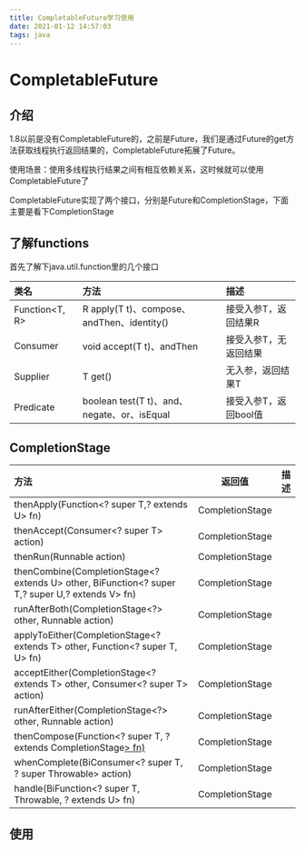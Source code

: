 ```yaml
---
title: CompletableFuture学习使用
date: 2021-01-12 14:57:03
tags: java
---
```


# CompletableFuture
## 介绍
1.8以前是没有CompletableFuture的，之前是Future，我们是通过Future的get方法获取线程执行返回结果的，CompletableFuture拓展了Future。

使用场景：使用多线程执行结果之间有相互依赖关系，这时候就可以使用CompletableFuture了

CompletableFuture实现了两个接口，分别是Future和CompletionStage，下面主要是看下CompletionStage

<!--more-->

## 了解functions
首先了解下java.util.function里的几个接口

| 类名 | 方法 | 描述 |
| :--- | :--- | :--- |
| Function<T, R> | R apply(T t)、compose、andThen、identity() | 接受入参T，返回结果R|
| Consumer<T> | void accept(T t)、andThen | 接受入参T，无返回结果|
| Supplier<T> | T get() | 无入参，返回结果T|
| Predicate<T> | boolean test(T t)、and、negate、or、isEqual | 接受入参T，返回bool值|


## CompletionStage
| 方法 | 返回值 | 描述 |
| :--- | --- | --- |
| thenApply(Function<? super T,? extends U> fn) | CompletionStage<U> | |
| thenAccept(Consumer<? super T> action) | CompletionStage<Void> | |
| thenRun(Runnable action) | CompletionStage<Void> | |
| thenCombine(CompletionStage<? extends U> other, BiFunction<? super T,? super U,? extends V> fn) | CompletionStage<V> | |
| runAfterBoth(CompletionStage<?> other, Runnable action) | CompletionStage<Void> | |
| applyToEither(CompletionStage<? extends T> other, Function<? super T, U> fn) | CompletionStage<U> | |
| acceptEither(CompletionStage<? extends T> other, Consumer<? super T> action) | CompletionStage<Void> | |
| runAfterEither(CompletionStage<?> other, Runnable action) | CompletionStage<Void> | |
| thenCompose(Function<? super T, ? extends CompletionStage<U>> fn) | CompletionStage<U> | |
| whenComplete(BiConsumer<? super T, ? super Throwable> action) | CompletionStage<T> | |
| handle(BiFunction<? super T, Throwable, ? extends U> fn) | CompletionStage<U> | |

## 使用

```java

```
